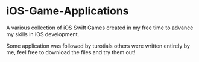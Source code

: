 # iOS-Game-Applications
A various collection of iOS Swift Games created in my free time to advance my skills in iOS development. 

Some application was followed by turotials others were written entirely by me, feel free to download the files and try
them out!
